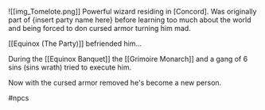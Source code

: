 ![[img_Tomelote.png]]
Powerful wizard residing in [Concord]. Was originally part of {insert party name here} before learning too much about the world and being forced to don cursed armor turning him mad.

[[Equinox (The Party)]] befriended him...

During the [[Equinox Banquet]] the [[Grimoire Monarch]] and a gang of 6 sins (sins wrath) tried to execute him.

Now with the cursed armor removed he's become a new person.


#npcs
